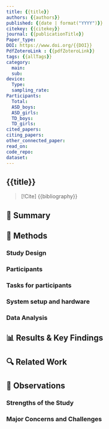 ```yaml
---
title: {{title}}
authors: {{authors}}
published: {{date | format("YYYY")}}
citekey: {{citekey}}
journal: {{publicationTitle}}
Paper_type: 
DOI: https://www.doi.org/{{DOI}}
PdfZoteroLink : {{pdfZoteroLink}}
tags: {{allTags}}
category:
  main: 
  sub: 
device:
  Type: 
  sampling_rate: 
Participants:
  Total: 
  ASD_boys: 
  ASD_girls: 
  TD_boys: 
  TD_girls: 
cited_papers:
citing_papers: 
other_connected_paper: 
read_on: 
code_repo: 
dataset:
---
```


## {{title}}

> [!Cite]
> {{bibliography}}

## 📌 Summary


## 🔬 Methods 

### Study Design

### Participants

### Tasks for participants

### System setup and hardware

### Data Analysis

## 📊 Results & Key Findings 


## 🔍 Related Work 



## 📝 Observations

### Strengths of the Study

### Major Concerns and Challenges